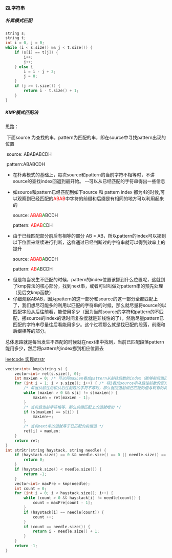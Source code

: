 #### 四.字符串

##### 朴素模式匹配

```c++
string s;
string t;
int i = 0, j = 0;
while (i < s.size() && j < t.size()) {
    if (s[i] == t[j]) {
        i++;
        j++;
    } else {
        i = i - j + 2;
        j = 0;
    } 
    if (j >= t.size()) {
        return i - t.size() + 1;
    } 
}
```

##### KMP模式匹配法

思路：

​	下面source 为查找的串，pattern为匹配的串，即在source中寻找pattern出现的位置

​	source: ABABABCDH

​	pattern:ABABCDH

- 在朴素模式的基础上，每次source和pattern的当前字符不相等时，不讲source的查找index回退到最开始。  --可以从已经匹配的字符串得出一些信息

- 如source和pattern已经匹配到如下source 和 pattern index 都为4的时候,可以观察到已经匹配的<font color=red>ABAB</font>中字符的前缀和后缀是有相同的地方可以利用起来的

  source:  <font color=red>ABAB</font><font color = green>A</font>BCDH

  pattern: <font color=red>ABAB</font><font color = green>C</font>DH

- 由于已经匹配部分前后有相等的部分 AB = AB，所以pattern的index可以挪到以下位置来继续进行判断，这样通过已经判断过的字符串就可以得到效率上的提升

  source: <font color=red>ABAB</font><font color = green>A</font>BCDH

  pattern:     <font color=red>AB</font><font color = green>A</font>BCDH

* 但是每当发生不匹配的时候，pattern的index位置该挪到什么位置呢，这就到了kmp算法的核心部分，找到next串，或者可以叫做对pattern串的预先处理（见后文kmp函数）
* 仔细观察ABAB，因为pattern的这一部分和source的这一部分全都匹配上了，我们想尽可能多的利用以匹配的字符串的时候，那么就尽量将source的以匹配字段从后往前看，能使用多少（因为当前source的字符和pattern的不匹配，挪source的index的话时间复杂度就是非线性的了），然后尽量pattern已匹配的字符串尽量往后看能用多少。这个过程那么就是找已配的段落，前缀和后缀相等的部分。

总体思路就是每当发生不匹配的时候就在next串中找到，当前已匹配段落pattern能用多少，然后将pattern的index挪到相应位置去

[leetcode 实现strstr](https://leetcode-cn.com/problems/implement-strstr/)

```c++
vector<int> kmp(string s) {
    vector<int> ret(s.size(), 0);
    int maxLen = 0; /* 可以将maxLen看成pattern从前往后数的index（能够前后缀匹配上的部分） */
    for (int i = 1; i < s.size(); i++) { /* 将i看成source串从后往前数的部分，也代表了当前求的是第几个next字串 */
        /* 每当从前往后和从后往前数的字符不等时，那么就回退前缀已匹配的值与现有的再匹配 */
        while (maxLen > 0 && s[i] != s[maxLen]) {
            maxLen = ret[maxLen - 1];
        }
        /* 当前后当前字符相等，那么前缀匹配上的值就增加 */
        if (s[maxLen] == s[i]) {
            maxLen++;
        }
        /* 当前next串的值就等于已匹配的前缀值 */
        ret[i] = maxLen;
    }
    return ret;
}
int strStr(string haystack, string needle) {
    if (haystack.size() == 0 && needle.size() == 0 || needle.size() == 0) {
        return 0;
    }
    if (haystack.size() < needle.size()) {
        return -1;
    }
    vector<int> maxPre = kmp(needle);
    int count = 0;
    for (int i = 0; i < haystack.size(); i++) {
        while (count > 0 && haystack[i] != needle[count]) {
            count = maxPre[count - 1];
        }
        if (haystack[i] == needle[count]) {
            count ++;
        }
        if (count == needle.size()) {
            return i - needle.size() + 1;
        }
    }
    return -1;
}
```

